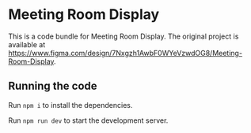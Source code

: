 
  # Meeting Room Display

  This is a code bundle for Meeting Room Display. The original project is available at https://www.figma.com/design/7Nxgzh1AwbF0WYeVzwdOG8/Meeting-Room-Display.

  ## Running the code

  Run `npm i` to install the dependencies.

  Run `npm run dev` to start the development server.
  